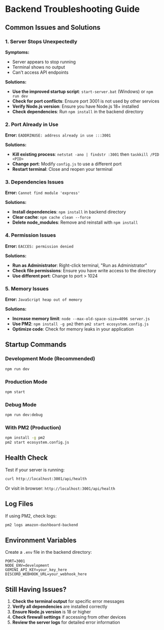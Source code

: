 # Backend Troubleshooting Guide

## Common Issues and Solutions

### 1. Server Stops Unexpectedly

**Symptoms:**
- Server appears to stop running
- Terminal shows no output
- Can't access API endpoints

**Solutions:**
- **Use the improved startup script**: `start-server.bat` (Windows) or `npm run dev`
- **Check for port conflicts**: Ensure port 3001 is not used by other services
- **Verify Node.js version**: Ensure you have Node.js 18+ installed
- **Check dependencies**: Run `npm install` in the backend directory

### 2. Port Already in Use

**Error:** `EADDRINUSE: address already in use :::3001`

**Solutions:**
- **Kill existing process**: `netstat -ano | findstr :3001` then `taskkill /PID <PID>`
- **Change port**: Modify `config.js` to use a different port
- **Restart terminal**: Close and reopen your terminal

### 3. Dependencies Issues

**Error:** `Cannot find module 'express'`

**Solutions:**
- **Install dependencies**: `npm install` in backend directory
- **Clear cache**: `npm cache clean --force`
- **Delete node_modules**: Remove and reinstall with `npm install`

### 4. Permission Issues

**Error:** `EACCES: permission denied`

**Solutions:**
- **Run as Administrator**: Right-click terminal, "Run as Administrator"
- **Check file permissions**: Ensure you have write access to the directory
- **Use different port**: Change to port > 1024

### 5. Memory Issues

**Error:** `JavaScript heap out of memory`

**Solutions:**
- **Increase memory limit**: `node --max-old-space-size=4096 server.js`
- **Use PM2**: `npm install -g pm2` then `pm2 start ecosystem.config.js`
- **Optimize code**: Check for memory leaks in your application

## Startup Commands

### Development Mode (Recommended)
```bash
npm run dev
```

### Production Mode
```bash
npm start
```

### Debug Mode
```bash
npm run dev:debug
```

### With PM2 (Production)
```bash
npm install -g pm2
pm2 start ecosystem.config.js
```

## Health Check

Test if your server is running:
```bash
curl http://localhost:3001/api/health
```

Or visit in browser: `http://localhost:3001/api/health`

## Log Files

If using PM2, check logs:
```bash
pm2 logs amazon-dashboard-backend
```

## Environment Variables

Create a `.env` file in the backend directory:
```env
PORT=3001
NODE_ENV=development
GEMINI_API_KEY=your_key_here
DISCORD_WEBHOOK_URL=your_webhook_here
```

## Still Having Issues?

1. **Check the terminal output** for specific error messages
2. **Verify all dependencies** are installed correctly
3. **Ensure Node.js version** is 18 or higher
4. **Check firewall settings** if accessing from other devices
5. **Review the server logs** for detailed error information
